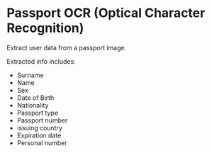 # Passport OCR (Optical Character Recognition)
Extract user data from a passport image.

Extracted info includes:
- Surname
- Name
- Sex
- Date of Birth
- Nationality
- Passport type
- Passport number
- issuing country
- Expiration date
- Personal number
